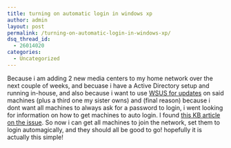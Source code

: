 ```yaml
---
title: turning on automatic login in windows xp
author: admin
layout: post
permalink: /turning-on-automatic-login-in-windows-xp/
dsq_thread_id:
  - 26014020
categories:
  - Uncategorized
---
```

Because i am adding 2 new media centers to my home network over the next couple of weeks, and becuase i have a Active Directory setup and running in-house, and also because i want to use [WSUS for updates][1] on said machines (plus a third one my sister owns) and (final reason) because i dont want all machines to always ask for a password to login, i went looking for information on how to get machines to auto login. I found [this KB article on the issue][2]. So now i can get all machines to join the network, set them to login automagically, and they should all be good to go! hopefully it is actually this simple!

 [1]: http://www.microsoft.com/windowsserversystem/updateservices/default.mspx
 [2]: http://support.microsoft.com/default.aspx?scid=kb;en-us;315231